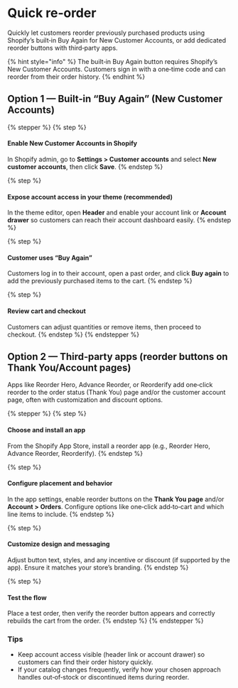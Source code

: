 # Quick re‑order

Quickly let customers reorder previously purchased products using Shopify’s built‑in Buy Again for New Customer Accounts, or add dedicated reorder buttons with third‑party apps.

{% hint style="info" %}
The built‑in Buy Again button requires Shopify’s New Customer Accounts. Customers sign in with a one‑time code and can reorder from their order history.
{% endhint %}

## Option 1 — Built‑in “Buy Again” (New Customer Accounts)

{% stepper %}
{% step %}
#### Enable New Customer Accounts in Shopify

In Shopify admin, go to **Settings > Customer accounts** and select **New customer accounts**, then click **Save**.
{% endstep %}

{% step %}
#### Expose account access in your theme (recommended)

In the theme editor, open **Header** and enable your account link or **Account drawer** so customers can reach their account dashboard easily.
{% endstep %}

{% step %}
#### Customer uses “Buy Again”

Customers log in to their account, open a past order, and click **Buy again** to add the previously purchased items to the cart.
{% endstep %}

{% step %}
#### Review cart and checkout

Customers can adjust quantities or remove items, then proceed to checkout.
{% endstep %}
{% endstepper %}

## Option 2 — Third‑party apps (reorder buttons on Thank You/Account pages)

Apps like Reorder Hero, Advance Reorder, or Reorderify add one‑click reorder to the order status (Thank You) page and/or the customer account page, often with customization and discount options.

{% stepper %}
{% step %}
#### Choose and install an app

From the Shopify App Store, install a reorder app (e.g., Reorder Hero, Advance Reorder, Reorderify).
{% endstep %}

{% step %}
#### Configure placement and behavior

In the app settings, enable reorder buttons on the **Thank You page** and/or **Account > Orders**. Configure options like one‑click add‑to‑cart and which line items to include.
{% endstep %}

{% step %}
#### Customize design and messaging

Adjust button text, styles, and any incentive or discount (if supported by the app). Ensure it matches your store’s branding.
{% endstep %}

{% step %}
#### Test the flow

Place a test order, then verify the reorder button appears and correctly rebuilds the cart from the order.
{% endstep %}
{% endstepper %}

### Tips

- Keep account access visible (header link or account drawer) so customers can find their order history quickly.
- If your catalog changes frequently, verify how your chosen approach handles out‑of‑stock or discontinued items during reorder.

